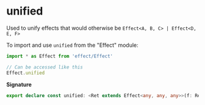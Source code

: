 # unified

Used to unify effects that would otherwise be `Effect<A, B, C> | Effect<D, E, F>`

To import and use `unified` from the "Effect" module:

```ts
import * as Effect from 'effect/Effect'

// Can be accessed like this
Effect.unified
```

**Signature**

```ts
export declare const unified: <Ret extends Effect<any, any, any>>(f: Ret) => Effect.Unify<Ret>
```
